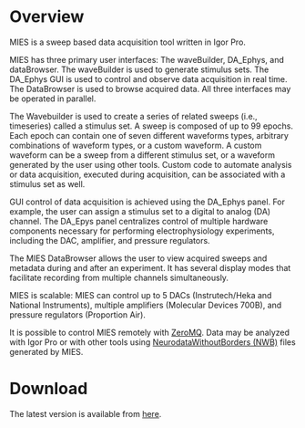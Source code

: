 # Overview

MIES is a sweep based data acquisition tool written in Igor Pro.

MIES has three primary user interfaces: The waveBuilder, DA_Ephys, and
dataBrowser. The waveBuilder is used to generate stimulus sets. The DA_Ephys
GUI is used to control and observe data acquisition in real time.  The
DataBrowser is used to browse acquired data. All three interfaces may be operated in parallel.

The Wavebuilder is used to create a series of related sweeps (i.e., timeseries) called a stimulus
set. A sweep is composed of up to 99 epochs. Each epoch can contain one of
seven different waveforms types, arbitrary combinations of waveform types, or a
custom waveform. A custom waveform can be a sweep from a different stimulus
set, or a waveform generated by the user using other tools. Custom code to
automate analysis or data acquisition, executed during acquisition, can be
associated with a stimulus set as well.

GUI control of data acquisition is achieved using the DA_Ephys panel. For
example, the user can assign a stimulus set to a digital to analog (DA)
channel. The DA_Epys panel centralizes control of multiple hardware components
necessary for performing electrophysiology experiments, including the DAC,
amplifier, and pressure regulators.

The MIES DataBrowser allows the user to view acquired sweeps and metadata
during and after an experiment. It has several display modes that facilitate
recording from multiple channels simultaneously.

MIES is scalable: MIES can control up to 5 DACs (Instrutech/Heka and National
Instruments), multiple amplifiers (Molecular Devices 700B), and pressure
regulators (Proportion Air).

It is possible to control MIES remotely with [ZeroMQ](https://alleninstitute.github.io/MIES/ZeroMQ-XOP-Readme.html).
Data may be analyzed with Igor Pro or with other tools using [NeurodataWithoutBorders (NWB)](https://www.nwb.org)
files generated by MIES.

# Download
The latest version is available from [here](https://github.com/AllenInstitute/MIES/releases/tag/latest).
